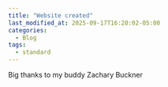 ```yaml
---
title: "Website created"
last_modified_at: 2025-09-17T16:20:02-05:00
categories:
  - Blog
tags:
  - standard
---
```


Big thanks to my buddy Zachary Buckner
